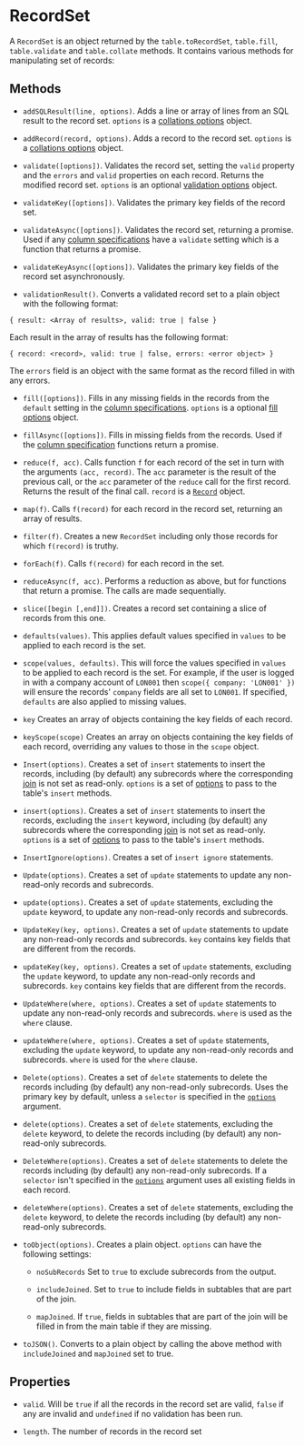 # RecordSet

A `RecordSet` is an object returned by the `table.toRecordSet`, `table.fill`, `table.validate` and `table.collate` methods. It contains various methods for manipulating set of records:

## Methods

* `addSQLResult(line, options)`. Adds a line or array of lines from an SQL result to the record set. `options` is a [collations options](./collation-options.md) object.

* `addRecord(record, options)`. Adds a record to the record set. `options` is a [collations options](./collation-options.md) object.

* `validate([options])`. Validates the record set, setting the `valid` property and the `errors` and `valid` properties on each record. Returns the modified record set.
`options` is an optional [validation options](./validation-options.md) object.

* `validateKey([options])`. Validates the primary key fields of the record set.

* `validateAsync([options])`. Validates the record set, returning a promise. Used if any [column specifications](./column-spec.md) have a `validate` setting which is a function that returns a promise.

* `validateKeyAsync([options])`. Validates the primary key fields of the record set asynchronously.

* `validationResult()`. Converts a validated record set to a plain object with the following format:

```
{ result: <Array of results>, valid: true | false }
```

Each result in the array of results has the following format:

```
{ record: <record>, valid: true | false, errors: <error object> }
```

The `errors` field is an object with the same format as the record filled in with any errors.

* `fill([options])`. Fills in any missing fields in the records from the `default` setting in the [column specifications](/column-spec.md).  `options` is a optional
[fill options](./fill-options.md) object.

* `fillAsync([options])`. Fills in missing fields from the records. Used if the [column specification](./column-spec.md) functions return a promise.

* `reduce(f, acc)`. Calls function `f` for each record of the set in turn with the arguments `(acc, record)`. The `acc` parameter is the result of the previous call, or the `acc`
parameter of the `reduce` call for the first record. Returns the result of the final call. `record` is a [`Record`](./record.md) object.

* `map(f)`. Calls `f(record)` for each record in the record set, returning an array of results.

* `filter(f)`. Creates a new `RecordSet` including only those records for which `f(record)` is truthy.

* `forEach(f)`. Calls `f(record)` for each record in the set.

* `reduceAsync(f, acc)`. Performs a reduction as above, but for functions that return a promise. The calls are made sequentially.

* `slice([begin [,end]])`. Creates a record set containing a slice of records from this one.

* `defaults(values)`. This applies default values specified in `values` to be applied to each record is the set. 

* `scope(values, defaults)`. This will force the values specified in `values` to be applied to each record is the set. For example, if the user is logged in with a company account of
`LON001` then `scope({ company: 'LON001' })` will ensure the records' `company` fields are all set to `LON001`. If specified, `defaults` are also applied to missing values.

* `key` Creates an array of objects containing the key fields of each record.

* `keyScope(scope)` Creates an array on objects containing the key fields of each record, overriding any values to those in the `scope` object.

* `Insert(options)`. Creates a set of `insert` statements to insert the records, including (by default) any subrecords where the corresponding [join](./join-spec.md) is not set as read-only.
`options` is a set of [options](./table-options.md) to pass to the table's `insert` methods.

* `insert(options)`. Creates a set of `insert` statements to insert the records, excluding the `insert` keyword, including (by default) any subrecords where the corresponding
[join](./join-spec.md) is not set as read-only. `options` is a set of [options](./table-options.md) to pass to the table's `insert` methods.

* `InsertIgnore(options)`. Creates a set of `insert ignore` statements.

* `Update(options)`. Creates a set of `update` statements to update any non-read-only records and subrecords.

* `update(options)`. Creates a set of `update` statements, excluding the `update` keyword, to update any non-read-only records and subrecords.

* `UpdateKey(key, options)`. Creates a set of `update` statements to update any non-read-only records and subrecords. `key` contains key fields that are different from the records.

* `updateKey(key, options)`. Creates a set of `update` statements, excluding the `update` keyword, to update any non-read-only records and subrecords. `key` contains key fields
that are different from the records.

* `UpdateWhere(where, options)`. Creates a set of `update` statements to update any non-read-only records and subrecords. `where` is used as the `where` clause.

* `updateWhere(where, options)`. Creates a set of `update` statements, excluding the `update` keyword, to update any non-read-only records and subrecords. `where` is used for
the `where` clause.

* `Delete(options)`. Creates a set of `delete` statements to delete the records including (by default) any non-read-only subrecords. Uses the primary key by default, unless
a `selector` is specified in the [`options`](./table-options.md) argument.

* `delete(options)`. Creates a set of `delete` statements, excluding the `delete` keyword, to delete the records including (by default) any non-read-only subrecords.

* `DeleteWhere(options)`. Creates a set of `delete` statements to delete the records including (by default) any non-read-only subrecords. If a `selector` isn't specified
in the [`options`](./table-options.md) argument uses all existing fields in each record.

* `deleteWhere(options)`. Creates a set of `delete` statements, excluding the `delete` keyword, to delete the records including (by default) any non-read-only subrecords.

* `toObject(options)`. Creates a plain object. `options` can have the following settings:

  * `noSubRecords` Set to `true` to exclude subrecords from the output.

  * `includeJoined`. Set to `true` to include fields in subtables that are part of the join.

  * `mapJoined`. If `true`, fields in subtables that are part of the join will be filled in from the main table if they are missing.

* `toJSON()`. Converts to a plain object by calling the above method with `includeJoined` and `mapJoined` set to true.

## Properties

* `valid`. Will be `true` if all the records in the record set are valid, `false` if any are invalid and `undefined` if no validation has been run.

* `length`. The number of records in the record set
